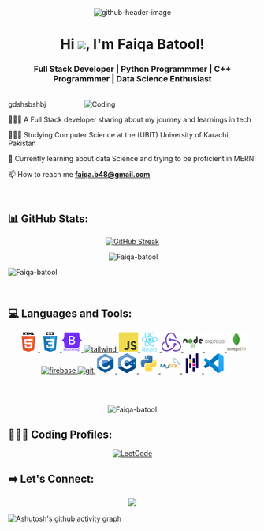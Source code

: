 <div align="center" >
  <img src="https://github.com/Faiqa-batool/Faiqa-batool/assets/115587465/74c6a848-0688-4ca4-8a4f-c6da85348665" alt="github-header-image">
</div>


<h1 align="center"> Hi <img src="https://raw.githubusercontent.com/MartinHeinz/MartinHeinz/master/wave.gif" width="40px">, I'm Faiqa Batool!</h1>
<h3 align="center">Full Stack Developer | Python Programmmer | C++ Programmmer | Data Science Enthusiast</h3>
<br/>
gdshsbshbj 
<img  align="right" alt="Coding" width="350" src="https://i.giphy.com/media/v1.Y2lkPTc5MGI3NjExMDlyYXM4b3ZxMGQwOWtxZ3luMXBtYTVodWk2dzBhd2lyd25kbWF4NCZlcD12MV9pbnRlcm5hbF9naWZfYnlfaWQmY3Q9Zw/L1R1tvI9svkIWwpVYr/giphy.gif">

<p align="left">
👩🏻‍💻 A Full Stack developer sharing about my journey and learnings in tech<br/>
  
👩🏻‍🎓 Studying Computer Science at the (UBIT) University of Karachi, Pakistan<br/>

💭 Currently learning about data Science and trying to be proficient in MERN!<br/>

📫 How to reach me **faiqa.b48@gmail.com**
</p>
 <br/>
 

## 📊 GitHub Stats:

<div align="center"  width="50%">
<a href="https://git.io/streak-stats"><img src="https://github-readme-streak-stats.herokuapp.com?user=Faiqa-batool&theme=gotham&hide_border=true&border_radius=4.9&ring=fc0fc0&fire=skyblue" alt="GitHub Streak" /></a>
</div>
<div align="center"  width="50%">
<p>&nbsp;<img  src="https://github-readme-stats.vercel.app/api?username=Faiqa-batool&show_icons=true&locale=en&theme=gotham&hide_border=true&border_radius=4.9" alt="Faiqa-batool" /></p>
</div>

<p align="left">
  <img src="https://komarev.com/ghpvc/?username=Faiqa-batool&label=Profile%20views&color=ff69b4&style=plastic" alt="Faiqa-batool" />
</p>
<br/>


## 💻 Languages and Tools:

<p align="center"> 
  <a href="https://www.w3.org/html/" target="_blank" rel="noreferrer"> <img src="https://raw.githubusercontent.com/devicons/devicon/master/icons/html5/html5-original-wordmark.svg" alt="html5" width="40" height="40"/> </a>
  <a href="https://www.w3schools.com/css/" target="_blank" rel="noreferrer"> <img src="https://raw.githubusercontent.com/devicons/devicon/master/icons/css3/css3-original-wordmark.svg" alt="css3" width="40" height="40"/> 
  </a> <a href="https://getbootstrap.com" target="_blank" rel="noreferrer"> <img src="https://raw.githubusercontent.com/devicons/devicon/master/icons/bootstrap/bootstrap-plain-wordmark.svg" alt="bootstrap" width="40" height="40"/> </a> 
  <a href="https://tailwindcss.com/" target="_blank" rel="noreferrer"> <img src="https://www.vectorlogo.zone/logos/tailwindcss/tailwindcss-icon.svg" alt="tailwind" width="40" height="40"/> </a> 
  <a href="https://developer.mozilla.org/en-US/docs/Web/JavaScript" target="_blank" rel="noreferrer"> <img src="https://raw.githubusercontent.com/devicons/devicon/master/icons/javascript/javascript-original.svg" alt="javascript" width="40" height="40"/> </a>
  <a href="https://reactjs.org/" target="_blank" rel="noreferrer"> <img src="https://raw.githubusercontent.com/devicons/devicon/master/icons/react/react-original-wordmark.svg" alt="react" width="40" height="40"/> </a> 
  <a href="https://redux.js.org" target="_blank" rel="noreferrer"> <img src="https://raw.githubusercontent.com/devicons/devicon/master/icons/redux/redux-original.svg" alt="redux" width="40" height="40"/> </a>
  <a href="https://nodejs.org" target="_blank" rel="noreferrer"> <img src="https://raw.githubusercontent.com/devicons/devicon/master/icons/nodejs/nodejs-original-wordmark.svg" alt="nodejs" width="40" height="40"/> </a> 
  <a href="https://expressjs.com" target="_blank" rel="noreferrer"> <img src="https://raw.githubusercontent.com/devicons/devicon/master/icons/express/express-original-wordmark.svg" alt="express" width="40" height="40"/> </a>
  <a href="https://www.mongodb.com/" target="_blank" rel="noreferrer"> <img src="https://raw.githubusercontent.com/devicons/devicon/master/icons/mongodb/mongodb-original-wordmark.svg" alt="mongodb" width="40" height="40"/> </a> 
  <a href="https://firebase.google.com/" target="_blank" rel="noreferrer"> <img src="https://www.vectorlogo.zone/logos/firebase/firebase-icon.svg" alt="firebase" width="40" height="40"/> </a> 
  <a href="https://git-scm.com/" target="_blank" rel="noreferrer"> <img src="https://www.vectorlogo.zone/logos/git-scm/git-scm-icon.svg" alt="git" width="40" height="40"/> </a> 
  <a href="https://www.cprogramming.com/" target="_blank" rel="noreferrer"> <img src="https://raw.githubusercontent.com/devicons/devicon/master/icons/c/c-original.svg" alt="c" width="40" height="40"/> </a>
  <a href="https://www.w3schools.com/cpp/" target="_blank" rel="noreferrer"> <img src="https://raw.githubusercontent.com/devicons/devicon/master/icons/cplusplus/cplusplus-original.svg" alt="cplusplus" width="40" height="40"/> </a> 
  <a href="https://www.python.org" target="_blank" rel="noreferrer"> <img src="https://raw.githubusercontent.com/devicons/devicon/master/icons/python/python-original.svg" alt="python" width="40" height="40"/> </a> 
  <a href="https://www.mysql.com/" target="_blank" rel="noreferrer"> <img src="https://raw.githubusercontent.com/devicons/devicon/master/icons/mysql/mysql-original-wordmark.svg" alt="mysql" width="40" height="40"/> </a> 
  <a href="https://pandas.pydata.org/" target="_blank" rel="noreferrer"> <img src="https://raw.githubusercontent.com/devicons/devicon/2ae2a900d2f041da66e950e4d48052658d850630/icons/pandas/pandas-original.svg" alt="pandas" width="40" height="40"/> </a> 
  <img alt="Visual Studio Code" width="40px" src="https://raw.githubusercontent.com/github/explore/80688e429a7d4ef2fca1e82350fe8e3517d3494d/topics/visual-studio-code/visual-studio-code.png" />
</p>
<br />
<br/>


<div align="center">
  
  <p><img src="https://github-readme-stats.vercel.app/api/top-langs?username=Faiqa-batool&show_icons=true&locale=en&layout=compact&theme=gotham&hide_border=true&border_radius=4.9&langs_count=6&disable_animations=false" alt="Faiqa-batool" /></p>

</div>

## 👩🏻‍💻 Coding Profiles:

<p align="center">  
  <a href="https://leetcode.com/FaiqaBatool/">
    <img src="https://img.shields.io/badge/LeetCode-000000?style=for-the-badge&logo=LeetCode&logoColor=#d16c06" alt="LeetCode">
  </a>
</p>

## ➡️ Let's Connect:
<div align="center"> 
  <a href = "https://www.linkedin.com/in/faiqa-batool-897b14250/"><img src="https://img.icons8.com/fluent/48/000000/linkedin.png"/></a>

</div>


[![Ashutosh's github activity graph](https://github-readme-activity-graph.vercel.app/graph?username=Faiqa-batool&theme=react-dark&line=fc0fc0&color=ff0081)](https://github.com/ashutosh00710/github-readme-activity-graph)
